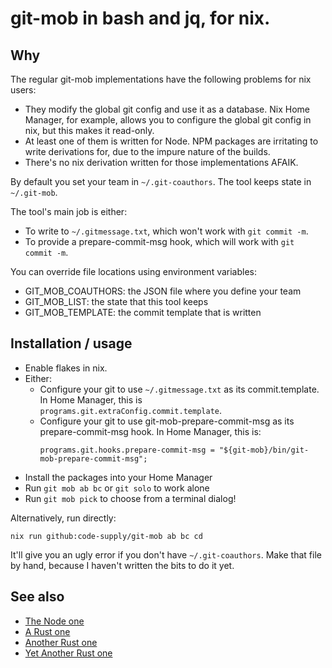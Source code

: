 # git-mob in bash and jq, for nix.

## Why

The regular git-mob implementations have the following problems for nix users:

- They modify the global git config and use it as a database. Nix Home Manager,
  for example, allows you to configure the global git config in nix, but this
  makes it read-only.
- At least one of them is written for Node. NPM packages are irritating to
  write derivations for, due to the impure nature of the builds.
- There's no nix derivation written for those implementations AFAIK.

By default you set your team in `~/.git-coauthors`. The tool keeps state in `~/.git-mob`.

The tool's main job is either:
- To write to `~/.gitmessage.txt`, which won't work with `git commit -m`.
- To provide a prepare-commit-msg hook, which will work with `git commit -m`.

You can override file locations using environment variables:

- GIT_MOB_COAUTHORS: the JSON file where you define your team
- GIT_MOB_LIST: the state that this tool keeps
- GIT_MOB_TEMPLATE: the commit template that is written

## Installation / usage

- Enable flakes in nix.
- Either:
    - Configure your git to use `~/.gitmessage.txt` as its commit.template. In Home
      Manager, this is `programs.git.extraConfig.commit.template`.
    - Configure your git to use git-mob-prepare-commit-msg as its prepare-commit-msg hook.
      In Home Manager, this is:
      ```
      programs.git.hooks.prepare-commit-msg = "${git-mob}/bin/git-mob-prepare-commit-msg";
      ```
- Install the packages into your Home Manager
- Run `git mob ab bc` or `git solo` to work alone
- Run `git mob pick` to choose from a terminal dialog!

Alternatively, run directly:

```
nix run github:code-supply/git-mob ab bc cd
```

It'll give you an ugly error if you don't have `~/.git-coauthors`. Make that file
by hand, because I haven't written the bits to do it yet.

## See also

- [The Node one](https://github.com/rkotze/git-mob)
- [A Rust one](https://github.com/Mubashwer/git-mob)
- [Another Rust one](https://github.com/Frost/git-mob)
- [Yet Another Rust one](https://github.com/jplsek/git-mob-rs)
